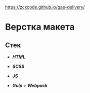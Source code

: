 https://zcxcode.github.io/gas-delivery/
# Верстка макета

## Стек

- **_HTML_**

- **_SCSS_**

- **_JS_**

- **_Gulp + Webpack_**
